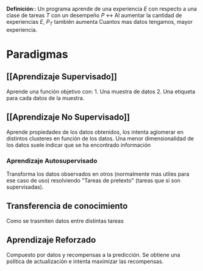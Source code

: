 **Definición**:: Un programa aprende de una experiencia $E$ con respecto a una clase de tareas $T$ con un desempeño $P$ <-> Al aumentar la cantidad de experiencias $E$, $P_T$ también aumenta
	Cuantos mas datos tengamos, mayor experiencia.
# Paradigmas
## [[Aprendizaje Supervisado]]
Aprende una función objetivo con:
	1. Una muestra de datos
	2. Una etiqueta para cada datos de la muestra.
## [[Aprendizaje No Supervisado]]
Aprende propiedades de los datos obtenidos, los intenta aglomerar en distintos clusteres en función de los datos. Una menor dimensionalidad de los datos suele indicar que se ha encontrado información
### Aprendizaje Autosupervisado
Transforma los datos observados en otros (normalmente mas utiles para ese caso de uso) resolviendo "Tareas de pretexto" (tareas que si son supervisadas).

## Transferencia de conocimiento
Como se trasmiten datos entre distintas tareas

## Aprendizaje Reforzado
Compuesto por datos y recompensas a la predicción. Se obtiene una política de actualización e intenta maximizar las recompensas.